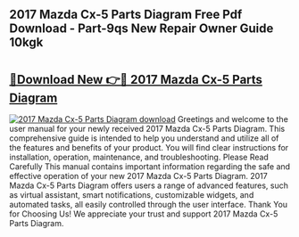 ## 2017 Mazda Cx-5 Parts Diagram Free Pdf Download - Part-9qs New Repair Owner Guide 10kgk

# <h2><a href="http://dfs1b0.blite.top/?on=2017+Mazda+Cx-5+Parts+Diagram">🔗Download New 👉🔴 2017 Mazda Cx-5 Parts Diagram</a></h2>

[![2017 Mazda Cx-5 Parts Diagram download](https://i.imgur.com/lujVjoI.png)](http://dfs1b0.blite.top/?on=2017+Mazda+Cx-5+Parts+Diagram)
Greetings and welcome to the user manual for your newly received 2017 Mazda Cx-5 Parts Diagram. This comprehensive guide is intended to help you understand and utilize all of the features and benefits of your product. You will find clear instructions for installation, operation, maintenance, and troubleshooting. Please Read Carefully This manual contains important information regarding the safe and effective operation of your new 2017 Mazda Cx-5 Parts Diagram. 2017 Mazda Cx-5 Parts Diagram offers users a range of advanced features, such as virtual assistant, smart notifications, customizable widgets, and automated tasks, all easily controlled through the user interface. Thank You for Choosing Us! We appreciate your trust and support 2017 Mazda Cx-5 Parts Diagram.

